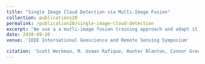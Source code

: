 ```yaml
---
title: "Single Image Cloud Detection via Multi-Image Fusion"
collection: publications20
permalink: /publication20/single-image-cloud-detection
excerpt: 'We use a a mutli-image fusion training approach and adapt it to single image cloud detection.'
date: 2020-09-26
venue: 'IEEE International Geoscience and Remote Sensing Symposium'

citation: 'Scott Workman, M. Usman Rafique, Hunter Blanton, Connor Greenwell, Nathan Jacobs. "Single Image Cloud Detection via Multi-Image Fusion", IEEE International Geoscience and Remote Sensing Symposium. IEEE, 2020.'
---
```


